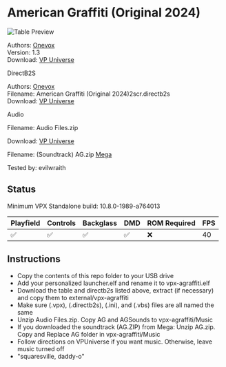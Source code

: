 # American Graffiti (Original 2024)

![Table Preview](https://vpuniverse.com/screenshots/monthly_2024_09/FullCab.jpg.7fd86a8fe7383e246b798ec4013c9861.jpg)

Authors: [Onevox](https://vpuniverse.com/profile/14340-onevox/)  
Version: 1.3  
Download: [VP Universe](https://vpuniverse.com/files/file/21684-american-graffiti-original-2024/)

DirectB2S

Authors: [Onevox](https://vpuniverse.com/profile/14340-onevox/)  
Filename: American Graffiti (Original 2024)2scr.directb2s  
Download: [VP Universe](https://vpuniverse.com/files/file/21684-american-graffiti-original-2024/)

Audio

Filename: Audio Files.zip

Download: [VP Universe](https://vpuniverse.com/files/file/21684-american-graffiti-original-2024/)

Filename: (Soundtrack) AG.zip
[Mega](https://mega.nz/file/SO5HDaiQ#utWneFC1FHewsqr38NqtoGZTh6sgw_-HF2bAKeeeEEo)

Tested by: evilwraith

## Status 

Minimum VPX Standalone build: 10.8.0-1989-a764013

| Playfield | Controls | Backglass | DMD | ROM Required | FPS | 
|-----------|----------|-----------|-----|--------------|-----|
| :white_check_mark: | :white_check_mark: | :white_check_mark: | :white_check_mark: | :x: | 40 |

## Instructions

- Copy the contents of this repo folder to your USB drive
- Add your personalized launcher.elf and rename it to vpx-agraffiti.elf
- Download the table and directb2s listed above, extract (if necessary) and copy them to external/vpx-agraffiti
- Make sure (.vpx), (.directb2s), (.ini), and (.vbs) files are all named the same
- Unzip Audio Files.zip. Copy AG and AGSounds to vpx-agraffiti/Music
- If you downloaded the soundtrack (AG.ZIP) from Mega: Unzip AG.zip. Copy and Replace AG folder in vpx-agraffiti/Music 
- Follow directions on VPUniverse if you want music. Otherwise, leave music turned off
- "squaresville, daddy-o"
